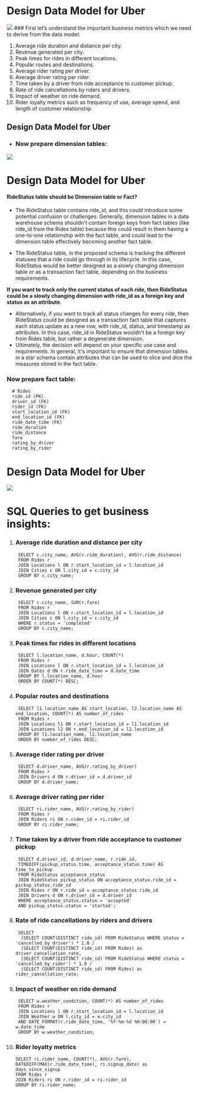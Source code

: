 # Design Data Model for Uber
<img src='https://github.com/Kamaljit12/Data-Warehousing/blob/main/png/uber.jpg'>
### First let’s understand the important business metrics which we need to derive from the data model:

1. Average ride duration and distance per city.
2. Revenue generated per city.
3. Peak times for rides in different locations.
4. Popular routes and destinations.
5. Average rider rating per driver.
6. Average driver rating per rider.
7. Time taken by a driver from ride acceptance to customer pickup.
8. Rate of ride cancellations by riders and drivers.
9. Impact of weather on ride demand.
10. Rider loyalty metrics such as frequency of use, average spend, and length of customer relationship

## Design Data Model for Uber
- ### Now prepare dimension tables:

<img src='https://github.com/Kamaljit12/Data-Warehousing/blob/main/png/uber.jpg'>

# Design Data Model for Uber
#### RideStatus table should be Dimension table or Fact?
- The RideStatus table contains ride_id, and this could introduce some potential confusion or challenges. 
Generally, dimension tables in a data warehouse schema shouldn't contain foreign keys from fact tables (like 
ride_id from the Rides table) because this could result in them having a one-to-one relationship with the fact table, 
and could lead to the dimension table effectively becoming another fact table.

- The RideStatus table, in the proposed schema is tracking the different statuses that a ride could go through in its 
lifecycle. In this case, RideStatus would be better designed as a slowly changing dimension table or as a 
transaction fact table, depending on the business requirements.

<b>If you want to track only the current status of each ride, then RideStatus could be a slowly changing 
dimension with ride_id as a foreign key and status as an attribute.</b>

- Alternatively, if you want to track all status changes for every ride, then RideStatus could be designed as a 
transaction fact table that captures each status update as a new row, with ride_id, status, and timestamp as 
attributes. In this case, ride_id in RideStatus wouldn't be a foreign key from Rides table, but rather a degenerate 
dimension.
- Ultimately, the decision will depend on your specific use case and requirements. In general, it's important to ensure 
that dimension tables in a star schema contain attributes that can be used to slice and dice the measures stored in 
the fact table.

### Now prepare fact table:

      # Rides
      ride_id (PK)
      driver_id (FK)
      rider_id (FK)
      start_location_id (FK)
      end_location_id (FK)
      ride_date_time (FK)
      ride_duration
      ride_distance
      fare
      rating_by_driver
      rating_by_rider
# Design Data Model for Uber

<img src = 'https://github.com/Kamaljit12/Data-Warehousing/blob/main/png/uber_model_1.jpg'>

# SQL Queries to get business insights:
1. ### Average ride duration and distance per city
   
        SELECT c.city_name, AVG(r.ride_duration), AVG(r.ride_distance)
        FROM Rides r
        JOIN Locations l ON r.start_location_id = l.location_id
        JOIN Cities c ON l.city_id = c.city_id
        GROUP BY c.city_name;
   
2. ### Revenue generated per city
   
        SELECT c.city_name, SUM(r.fare)
        FROM Rides r
        JOIN Locations l ON r.start_location_id = l.location_id
        JOIN Cities c ON l.city_id = c.city_id
        WHERE r.status = 'completed'
        GROUP BY c.city_name;
   
3. ### Peak times for rides in different locations
   
        SELECT l.location_name, d.hour, COUNT(*)
        FROM Rides r
        JOIN Locations l ON r.start_location_id = l.location_id
        JOIN Dates d ON r.ride_date_time = d.date_time
        GROUP BY l.location_name, d.hour
        ORDER BY COUNT(*) DESC;
        
4. ### Popular routes and destinations
   
        SELECT l1.location_name AS start_location, l2.location_name AS end_location, COUNT(*) AS number_of_rides
        FROM Rides r
        JOIN Locations l1 ON r.start_location_id = l1.location_id
        JOIN Locations l2 ON r.end_location_id = l2.location_id
        GROUP BY l1.location_name, l2.location_name
        ORDER BY number_of_rides DESC;
   
5. ### Average rider rating per driver
   
        SELECT d.driver_name, AVG(r.rating_by_driver)
        FROM Rides r
        JOIN Drivers d ON r.driver_id = d.driver_id
        GROUP BY d.driver_name;
   
6. ### Average driver rating per rider
    
        SELECT ri.rider_name, AVG(r.rating_by_rider)
        FROM Rides r
        JOIN Riders ri ON r.rider_id = ri.rider_id
        GROUP BY ri.rider_name;

7. ### Time taken by a driver from ride acceptance to customer pickup
     
        SELECT d.driver_id, d.driver_name, r.ride_id, 
        TIMEDIFF(pickup_status.time, acceptance_status.time) AS time_to_pickup
        FROM RideStatus acceptance_status 
        JOIN RideStatus pickup_status ON acceptance_status.ride_id = pickup_status.ride_id
        JOIN Rides r ON r.ride_id = acceptance_status.ride_id
        JOIN Drivers d ON r.driver_id = d.driver_id
        WHERE acceptance_status.status = 'accepted' 
        AND pickup_status.status = 'started';
    
8. ### Rate of ride cancellations by riders and drivers
    
        SELECT 
         (SELECT COUNT(DISTINCT ride_id) FROM RideStatus WHERE status = 'cancelled_by_driver') * 1.0 / 
         (SELECT COUNT(DISTINCT ride_id) FROM Rides) as driver_cancellation_rate,
         (SELECT COUNT(DISTINCT ride_id) FROM RideStatus WHERE status = 'cancelled_by_rider') * 1.0 / 
         (SELECT COUNT(DISTINCT ride_id) FROM Rides) as rider_cancellation_rate;

9. ### Impact of weather on ride demand
    
        SELECT w.weather_condition, COUNT(*) AS number_of_rides
        FROM Rides r
        JOIN Locations l ON r.start_location_id = l.location_id
        JOIN Weather w ON l.city_id = w.city_id
        AND DATE_FORMAT(r.ride_date_time, '%Y-%m-%d %H:00:00') = w.date_time
        GROUP BY w.weather_condition;

10. ### Rider loyalty metrics
     
        SELECT ri.rider_name, COUNT(*), AVG(r.fare), DATEDIFF(MAX(r.ride_date_time), ri.signup_date) as days_since_signup
        FROM Rides r
        JOIN Riders ri ON r.rider_id = ri.rider_id
        GROUP BY ri.rider_name;

